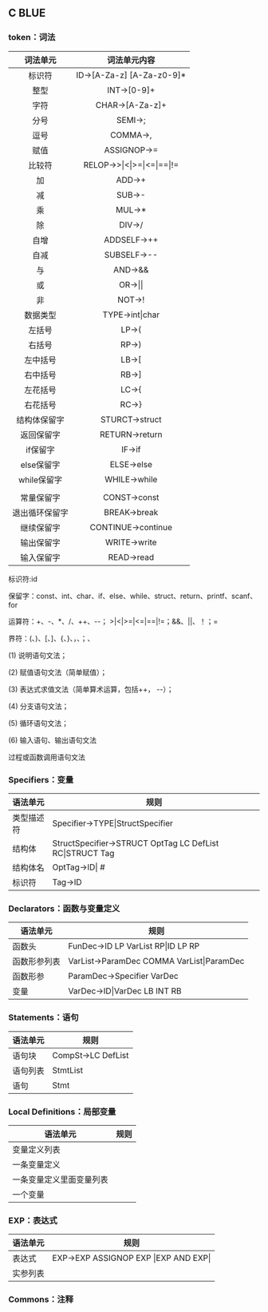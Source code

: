 ## C BLUE 

### token：词法

|    词法单元    |              词法单元内容              |
| :------------: | :------------------------------------: |
|     标识符     |  ID$\rightarrow$[A-Za-z] [A-Za-z0-9]*  |
|      整型      |         INT$\rightarrow$[0-9]+         |
|      字符      |       CHAR$\rightarrow$[A-Za-z]+       |
|      分号      |           SEMI$\rightarrow$;           |
|      逗号      |          COMMA$\rightarrow$,           |
|      赋值      |         ASSIGNOP$\rightarrow$=         |
|     比较符     | RELOP$\rightarrow$>\|<\|>=\|<=\|==\|!= |
|       加       |           ADD$\rightarrow$+            |
|       减       |           SUB$\rightarrow$-            |
|       乘       |           MUL$\rightarrow$*            |
|       除       |           DIV$\rightarrow$/            |
|      自增      |         ADDSELF$\rightarrow$++         |
|      自减      |         SUBSELF$\rightarrow$--         |
|       与       |           AND$\rightarrow$&&           |
|       或       |          OR$\rightarrow$\|\|           |
|       非       |           NOT$\rightarrow$!            |
|    数据类型    |       TYPE$\rightarrow$int\|char       |
|     左括号     |            LP$\rightarrow$(            |
|     右括号     |            RP$\rightarrow$)            |
|    左中括号    |            LB$\rightarrow$[            |
|    右中括号    |            RB$\rightarrow$]            |
|    左花括号    |            LC$\rightarrow${            |
|    右花括号    |            RC$\rightarrow$}            |
|  结构体保留字  |       STURCT$\rightarrow$struct        |
|   返回保留字   |       RETURN$\rightarrow$return        |
|    if保留字    |           IF$\rightarrow$if            |
|   else保留字   |         ELSE$\rightarrow$else          |
|  while保留字   |        WHILE$\rightarrow$while         |
|                |                                        |
|   常量保留字   |        CONST$\rightarrow$const         |
| 退出循环保留字 |        BREAK$\rightarrow$break         |
|   继续保留字   |     CONTINUE$\rightarrow$continue      |
|   输出保留字   |        WRITE$\rightarrow$write         |
|   输入保留字   |         READ$\rightarrow$read          |

标识符:id

保留字：const、int、char、if、else、while、struct、return、printf、scanf、for

运算符：+、-、*、/、++、--； >|<|>=|<=|==|!=；&&、||、！；=

界符：(、)、[、]、{、}、，、；、

(1) 说明语句文法；

(2) 赋值语句文法（简单赋值）；

(3) 表达式求值文法（简单算术运算，包括++， --）；

(4) 分支语句文法；

(5) 循环语句文法；

(6) 输入语句、输出语句文法 

过程或函数调用语句文法

### Specifiers：变量

| 语法单元   | 规则                                                         |
| ---------- | ------------------------------------------------------------ |
| 类型描述符 | Specifier$\rightarrow$TYPE\|StructSpecifier                  |
| 结构体     | StructSpecifier$\rightarrow$STRUCT OptTag LC DefList RC\|STRUCT Tag |
| 结构体名   | OptTag$\rightarrow$ID\| #                                    |
| 标识符     | Tag$\rightarrow$ID                                           |



### Declarators：函数与变量定义

| 语法单元     | 规则                                                 |
| ------------ | ---------------------------------------------------- |
| 函数头       | FunDec$\rightarrow$ID LP VarList RP\|ID LP RP        |
| 函数形参列表 | VarList$\rightarrow$ParamDec COMMA VarList\|ParamDec |
| 函数形参     | ParamDec$\rightarrow$Specifier VarDec                |
| 变量         | VarDec$\rightarrow$ID\|VarDec LB INT RB              |



### Statements：语句

| 语法单元 | 规则                          |
| -------- | ----------------------------- |
| 语句块   | CompSt$\rightarrow$LC DefList |
| 语句列表 | StmtList                      |
| 语句     | Stmt                          |



### Local Definitions：局部变量

| 语法单元                 | 规则 |
| ------------------------ | ---- |
| 变量定义列表             |      |
| 一条变量定义             |      |
| 一条变量定义里面变量列表 |      |
| 一个变量                 |      |



### EXP：表达式

| 语法单元 | 规则                                             |
| -------- | ------------------------------------------------ |
| 表达式   | EXP$\rightarrow$EXP ASSIGNOP EXP \|EXP AND EXP\| |
| 实参列表 |                                                  |



### Commons：注释